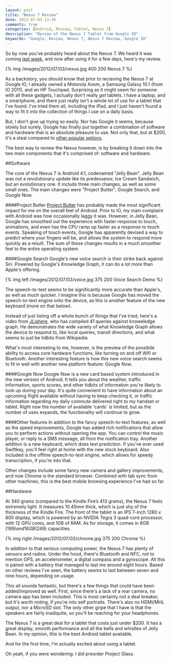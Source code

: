 ```yaml
---
layout: post
title: "Nexus 7 Review"
date: 2012-07-03 13:39
comments: true
categories: [Android, Review, Tablet, Nexus 7]
description: "Review of the Nexus 7 Tablet from Google IO"
keywords: "Google, Review, Nexus 7, Nexus 7 Review, Google IO"
---
```


So by now you've probably heard about the Nexus 7. We heard it was coming [last week](/blog/2012/06/26/shots-from-outside-io-2012/), and now after using it for a few days, here's my review.

{% img /images/2012/07/03/nexus.jpg 400 200 Nexus 7 %}

<!-- more --> 

As a backstory, you should know that prior to recieving the Nexus 7 at Google IO, I already owned a Motorola Xoom, a Samsung Galaxy 10.1 (from IO 2011), and an HP Touchpad. Surprising as it might seem for someone with all these gadgets, I actually don't really *get* tablets. I have a laptop, and a smartphone, and there just really isn't a whole lot of use for a tablet that I've found. I've tried them all, including the iPad, and I just haven't found a way to fit it into the collection of things I use on a daily basis. 

But, I don't give up trying so easily. Nor has Google it seems, because slowly but surely, Google has finally put together a combination of software and hardware that is an absolute pleasure to use. Not only that, but at $200, it's a steal compared to [other popular options](http://www.apple.com/ipad/). 

The best way to review the Nexus however, is by breaking it down into the two main components that it's comprised of: software and hardware.

##Software

The core of the Nexus 7 is Android 4.1, codenamed "Jelly Bean". Jelly Bean was not a revolutionary update like its predessesor, Ice Cream Sandwich, but an evolutionary one. It includs three main changes, as well as some small ones. The main changes were "Project Butter", Google Search, and Google Now.

####Project Butter
[Project Butter](http://www.youtube.com/watch?v=VuC0i4xTyrI#t=6m15s) has probably made the most significant impact for me on the overall feel of Android. Prior to IO, my main complaint with Android was how occasionally laggy it was. However, in Jelly Bean, Google has smoothed out the experience with faster response to touch, animations, and even has the CPU ramp up faster as a response to touch events. Speaking of touch events, Google has apparently devised a way to predict where your fingers will be, and allows the system to respond more quickly as a result. The sum of these changes results in a much smoother feel to the entire operating system.

####Google Search
Google's new voice search is their strike back against Siri. Powered by Google's Knowledge Graph, it can do a lot more than Apple's offering.  

{% img left /images/2012/07/03/voice.jpg 375 200 Voice Search Demo %}

The speech-to-text seems to be significantly more accurate than Apple's, as well as much quicker. I imagine this is because Google has moved the speech-to-text engine onto the device, as this is another feature of the new keyboard (more on that below).

Instead of just listing off a whole bunch of things that I've tried, here's a video from [JLishere](http://www.youtube.com/watch?v=fHkhp6BwnGo), who has compiled 41 queries against knoweledge graph. He demonstrates the wide variety of what Knowledge Graph allows the device to respond to, like local queries, transit directions, and what seems to just be tidbits from Wikipedia. 

What's most interesting to me, however, is the preview of the possibile ability to access core hardware functions, like turning on and off Wifi or Bluetooth. Another interesting feature is how this new voice search seems to fit in well with another new platform feature: Google Now.  
 
####Google Now
Google Now is a new card based system introduced in the new version of Android. It tells you about the weather, traffic information, sports scores, and other tidbits of information you're likely to look up during your day. It's quite convenient to have information about an upcoming flight available without having to keep checking it, or traffic information regarding my daily commute delivered right to my handset or tablet. Right now the number of available 'cards' is limited, but as the number of uses expands, the functionality will continue to grow. 

####Other features
In addition to the fancy speech-to-text features, as well as the speed improvements, Google has added rich notifications that allow you to perform actions without opening the app. You can control the music player, or reply to a SMS message, all from the notification tray. Another addition is a new keyboard, which does text prediction. If you've ever used Swiftkey, you'll feel right at home with the new stock keyboard. Also included is the offline speech-to-text engine, which allows for speedy transcription, if you're into that.

Other changes include some fancy new camera and gallery improvements, and now Chrome is the standard browser. Combined with tab sync from other machines, this is the best mobile browsing experience I've had so far. 

##Hardware

At 340 grams (compared to the Kindle Fire’s 413 grams), the Nexus 7 feels extremely light. It measures 10.45mm thick, which is just shy of the thickness of the Kindle Fire. The front of the tablet is an IPS 7-inch 1280 x 800 display, which is powered by an NVIDIA Tegra 3 quad-core processor, with 12 GPU cores, and 1GB of RAM. As for storage, it comes in 8GB ($199) and 16GB ($249) capacities.

{% img right /images/2012/07/03/chrome.jpg 375 200 Chrome %}

In addition to that serious computing power, the Nexus 7 has plenty of sensors and radios. Under the hood, there's Bluetooth and NFC, not to mention GPS, an accelerometer, a digital compass and a gyroscope. All this is paired with a battery that managed to last me around eight hours. Based on other reviews I've seen, the battery seems to last between seven and nine hours, depending on usage.

This all sounds fantastic, but there's a few things that could have been added/improved as well. First, since there's a lack of a rear camera, no camera app has been included. This is most certainly not a deal breaker, but it's worth noting, if you're into self portraits. There's also no HDMI/MHL output, nor a MicroSD slot. The only other gripe that I have is that the speakers are fairly inadiquite, so you'll be reaching for your headphones. 

The Nexus 7 is a great deal for a tablet that costs just under $200. It has a great display, smooth performance and all the bells and whistles of Jelly Bean. In my opinion, this is the best Android tablet available.

And for the first time, I'm actually excited about using a tablet.

Oh yeah, if you were wondering: I did preorder Project Glass.

